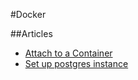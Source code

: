 #Docker

##Articles
   * [Attach to a Container](attach_to_a_container.md)
   * [Set up postgres instance](set_up_postgres_instance.md)
